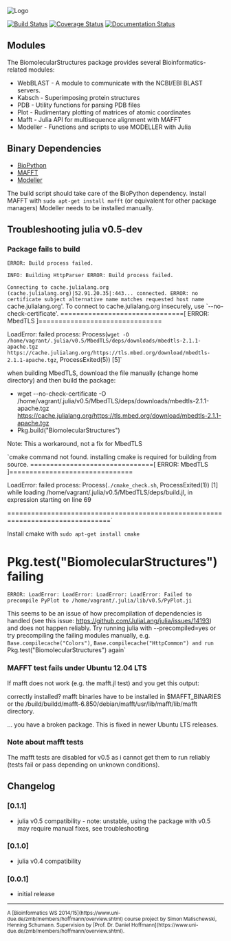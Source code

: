 ![Logo](https://raw.githubusercontent.com/hng/BiomolecularStructures/master/docs/assets/biom-logo.png)

[![Build Status](https://travis-ci.org/hng/BiomolecularStructures.jl.svg?branch=master)](https://travis-ci.org/hng/BiomolecularStructures.jl) [![Coverage Status](https://coveralls.io/repos/hng/BiomolecularStructures.jl/badge.svg?branch=master)](https://coveralls.io/r/hng/BiomolecularStructures.jl?branch=master) [![Documentation Status](https://readthedocs.org/projects/biomolecularstructures/badge/?version=latest)](https://readthedocs.org/projects/biomolecularstructures/?badge=latest)

## Modules

The BiomolecularStructures package provides several Bioinformatics-related modules:

* WebBLAST - A module to communicate with the NCBI/EBI BLAST servers.
* Kabsch - Superimposing protein structures
* PDB - Utility functions for parsing PDB files
* Plot - Rudimentary plotting of matrices of atomic coordinates
* Mafft - Julia API for multisequence alignment with MAFFT
* Modeller - Functions and scripts to use MODELLER with Julia

## Binary Dependencies

* [BioPython](http://biopython.org/wiki/Main_Page)
* [MAFFT](http://mafft.cbrc.jp/alignment/software/)
* [Modeller](https://salilab.org/modeller/)

The build script should take care of the BioPython dependency. Install MAFFT with `sudo apt-get install mafft` (or equivalent for other package managers) Modeller needs to be installed manually.

## Troubleshooting julia v0.5-dev

### Package fails to build

`ERROR: Build process failed.`

`INFO: Building HttpParser
ERROR: Build process failed.`

`Connecting to cache.julialang.org (cache.julialang.org)|52.91.20.35|:443... connected.
ERROR: no certificate subject alternative name matches
	requested host name `cache.julialang.org'.
To connect to cache.julialang.org insecurely, use `--no-check-certificate'.
===============================[ ERROR: MbedTLS ]===============================

LoadError: failed process: Process(`wget -O /home/vagrant/.julia/v0.5/MbedTLS/deps/downloads/mbedtls-2.1.1-apache.tgz https://cache.julialang.org/https://tls.mbed.org/download/mbedtls-2.1.1-apache.tgz`, ProcessExited(5)) [5]`

when building MbedTLS, download the file manually (change home directory) and then build the package:

* wget --no-check-certificate -O /home/vagrant/.julia/v0.5/MbedTLS/deps/downloads/mbedtls-2.1.1-apache.tgz https://cache.julialang.org/https://tls.mbed.org/download/mbedtls-2.1.1-apache.tgz 
* Pkg.build("BiomolecularStructures")

Note: This a workaround, not a fix for MbedTLS

`cmake command not found. installing cmake is required for building from source.
===============================[ ERROR: MbedTLS ]===============================

LoadError: failed process: Process(`./cmake_check.sh`, ProcessExited(1)) [1]
while loading /home/vagrant/.julia/v0.5/MbedTLS/deps/build.jl, in expression starting on line 69

================================================================================`

Install cmake with `sudo apt-get install cmake`

# Pkg.test("BiomolecularStructures") failing

`ERROR: LoadError: LoadError: LoadError: LoadError: Failed to precompile PyPlot to /home/vagrant/.julia/lib/v0.5/PyPlot.ji`

This seems to be an issue of how precompilation of dependencies is handled (see this issue: https://github.com/JuliaLang/julia/issues/14193) and does not happen reliably. Try running julia with --precompiled=yes or try precompiling the failing modules manually, e.g. `Base.compilecache("Colors")`, `Base.compilecache("HttpCommon") and run `Pkg.test("BiomolecularStructures") again`

### MAFFT test fails under Ubuntu 12.04 LTS

If mafft does not work (e.g. the mafft.jl test) and you get this output:

correctly installed?
mafft binaries have to be installed in $MAFFT_BINARIES
or the /build/buildd/mafft-6.850/debian/mafft/usr/lib/mafft/lib/mafft directory.

... you have a broken package. This is fixed in newer Ubuntu LTS releases.

### Note about mafft tests

The mafft tests are disabled for v0.5 as i cannot get them to run reliably (tests fail or pass depending on unknown conditions).

## Changelog

### [0.1.1]

- julia v0.5 compatibility - note: unstable, using the package with v0.5 may require manual fixes, see troubleshooting

### [0.1.0]

- julia v0.4 compatibility

### [0.0.1]

- initial release

<hr />
<small>A [Bioinformatics WS 2014/15](https://www.uni-due.de/zmb/members/hoffmann/overview.shtml) course project by Simon Malischewski, Henning Schumann. Supervision by [Prof. Dr. Daniel Hoffmann](https://www.uni-due.de/zmb/members/hoffmann/overview.shtml).</small>
